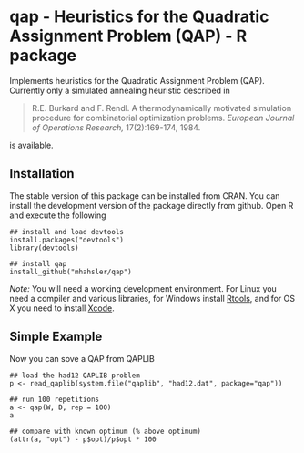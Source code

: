 # qap - Heuristics for the Quadratic Assignment Problem (QAP) - R package

Implements heuristics for the Quadratic Assignment Problem (QAP). Currently only a simulated annealing heuristic described in 

> R.E. Burkard and F. Rendl. A thermodynamically motivated
> simulation procedure for combinatorial optimization problems.
> _European Journal of Operations Research,_ 17(2):169-174, 1984.

is available. 


## Installation
The stable version of this package can be installed from CRAN.
You can install the development version of the package directly from github. 
Open R and execute the following

```
## install and load devtools
install.packages("devtools")
library(devtools)

## install qap
install_github("mhahsler/qap")
```
_Note:_ You will need a working development environment. For Linux you need a compiler and various libraries, for Windows install [Rtools](http://cran.r-project.org/bin/windows/Rtools/), and for OS X you need to install [Xcode](http://developer.apple.com/xcode/).

## Simple Example
Now you can sove a QAP from QAPLIB
```
## load the had12 QAPLIB problem
p <- read_qaplib(system.file("qaplib", "had12.dat", package="qap"))

## run 100 repetitions
a <- qap(W, D, rep = 100)
a

## compare with known optimum (% above optimum)
(attr(a, "opt") - p$opt)/p$opt * 100
```
